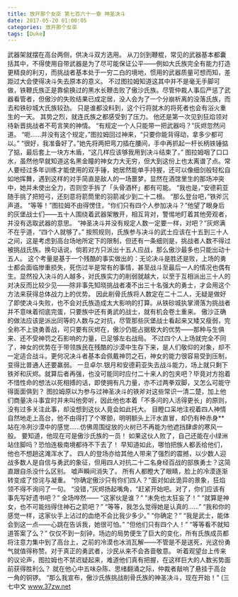 ```yaml
---
title: 放开那个女巫 第七百六十一章 神圣决斗
date: 2017-05-20 01:00:05
categories: 放开那个女巫
tags: [Duke]
---
```


武器架就摆在高台两侧，供决斗双方选用。
从刀剑到鞭棍，常见的武器基本都囊括其中，不得使用自带武器是为了尽可能保证公平——例如大氏族完全有能力打造更精良的利刃，而挑战者基本处于一穷二白的境地，惯用的武器质量可想而知，差距过大会使得决斗失去原本的意义。
不过图拉姆知道这其中并不是毫无手脚可做，铁鞭氏族正是靠偷换过的黑水长鞭击败了傲沙氏族。尽管仲裁人事后严惩了武器看管者，但傲沙的失败结果已成定居，没人会为了一个分崩析离的没落氏族，而去和铁砂城大氏族较劲。
只是谁都没料到，这个行将就木的将死者也会有浴火重生的一天。
其势之烈，就连氏族之都感受到了压力。
他还是第一次见到狂焰领对待新晋挑战者不苟言笑的神情。
“有规定一个人只能带一把武器吗？”灰烬忽然问道。
“呃……并没有这个规定，”图拉姆回过神来，“只要你能背得动，拿多少都可以。”
“很好，我准备好了。”她先将两把弯刀插在腰间，手中再抓起一杆长柄铁锤掂了掂，最后套上一块方木盾，“这几样应该够我用到决斗结束了。”
图拉姆咽了口口水，虽然他早就知道这名黑金瞳的神女力大无穷，但大到这份上也太离谱了点。常人要经过多年训练才能使用的双手锤，她居然能单手持握，还可以像细剑般轻松自如地挥舞，遇到这样的对手简直是敌人的一场噩梦。显然在酒馆里生的那场冲突中，她并未使出全力，否则空手拆了「头骨酒杯」都有可能。
“我也是，”安德莉亚随手挑了把短弓，还刻意将箭筒里的羽箭减少到二十二根。
“那么登台吧，”铁斧沉声道。
“等等！”图拉姆不由得愣住，“你们只有四个人参加决斗？”他望了眼身后的灰堡战士们——五十人围绕着武器架散开，相互背对，警惕地盯着其他旁观者，并没有选取武器的意思。
“神圣决斗并没有规定人数一定要一样，对吧？”灰烬满不在乎道，“四个人就够了。”
按照规则，氏族参与决斗的武士应该在十五到三十人之间，这是考虑到高台场地所定下的限制，但还有一条细则是，挑战者人数不得过被挑战氏族。换句话说，倘若对方只派出十五人应战，那么傲沙最多也只能出动十五人。
这个考量是基于一个残酷的事实做出的：无论决斗是胜还是败，上场的勇士都会面临惨重损失，死伤过半是常有的事情，甚至战斗至最后一人的情况也偶有生。显然投入决斗的人越多，对氏族实力的削弱就越大，以至于互相派出三十人的对决反而比较少见——除非事先知晓挑战者凑不出三十名强大的勇士，才会用这个方法来获得总体战力上的优势。
因此削骨氏族将人数定在二十二人，无疑是做好了即使决斗失败，也不会对氏族造成太大影响的打算。从铁砂城执掌滑落为挑战者并不意味着彻底完蛋，只要族中还有勇武的战士，就有机会卷土重来。
傲沙正确的做法应该是派出同等的人数与之对抗，尽管那些灰堡战士看起来又矮又瘦弱，完全称不上骁勇善战，可只要有灰烬在，傲沙仍能占据极大的优势——那种与生俱来、还不受神罚之石影响的力量，已足够左右战局。
不过四个人上场就完全不同了，神女的优势在于带领族民在残酷的沙漠中生存下来，是人们敬仰的对象，却不一定适合战斗。更何况决斗者基本会佩戴神罚之石，神女的能力很容易受到压制，变得比普通人还要羸弱。
一旦卓尔.银月和安德莉亚失去战斗能力，场上就只剩下铁斧和灰烬。就算后者再强，也没可能同时应付二十来人的包夹吧？毕竟对方抱着不惜性命的想法以死相搏的话，即使拥有凡力量，亦不过两拳双脚，又怎么可能守得面面俱到？
图拉姆原以为参与过神圣决斗的铁斧对这些常识一清二楚，加上他们商量决斗事宜时并未叫他旁听，因此他也本着「不多问的人活得更长」的原则，没有过多关注此事，却没想到这伙人竟会如此托大。
目瞪口呆地注视着四人神情自然地走上高台，他不由得打了个寒颤，明明额头上汗水直冒，却仍有种赤身**站在冷冽沙漠中的感觉……仿佛周围绽放的火树已不再能为他遮挡肆虐的寒风一般。
要知道，他现在可是傲沙氏族的一员！
如果这伙人败了，自己还能在小绿洲站住脚吗？恐怕连极南境都待不下去了！
早知道如此，哪怕把族人都丢给他们，他也不想趟这滩浑水了。
四人的登场亦给其他人带来了强烈的震撼，以少数人迎战多数人是自信与勇武的象征，但用四人对抗二十二名身经百战的部族勇士？这简直跟自杀没什么区别。
嘘声瞬间消失了。
所有人都瞪大了眼睛，脸上的冷漠逐渐转变成了惊诧与凝重。
“你确定傲沙只有你们四人？”面对如此诡异的景象，狂焰领不得不询问了一句。
“没错，”灰烬扬起嘴角，“赶紧开始吧。对了，你们应该有事先写好遗书吧？”
全场哗然——
“这家伙是谁？”
“未免也太狂妄了！”
“就算是神女，也不可能挡得住神石之箭吧？”
“等等，我怎么觉得她是认真的……”
“我和你的感觉一样，这家伙手上沾过的血绝不会比我少多少。”
“你确定？”
“我是武士，能体会到这一点——心跳在告诉我，她很可怕。”
“但他们只有四个人！”
“等等看不就知道答案了么？”
仅仅不到一刻钟，场边的局势便生了巨大的变化，所有氏族成员都将注意力集中到了高台上，之前的冷漠也冰消瓦解——不管是不是送死，光这份勇气就值得称赞。对于真正的勇武者，沙民从来不会吝啬敬意。
听着观望台上传来的议论声，图拉姆也不禁迟疑起来，难道他们真有把握，在这样巨大的人数劣势面前获得胜利么？
就在他心中五味杂陈、思绪翻涌之际，仲裁者敲响了悬挂于高台一角的铜锣。
“那么我宣布，傲沙氏族挑战削骨氏族的神圣决斗，现在开始！”
(三七中文 www.37zw.net